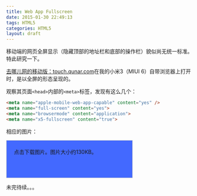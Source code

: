 ```yaml
---
title: Web App Fullscreen
date: 2015-01-30 22:49:13
tags: HTML5
categories: HTML5
layout: draft
---
```


移动端的网页全屏显示（隐藏顶部的地址栏和底部的操作栏）貌似尚无统一标准。特此研究一下。

<a href="http://touch.qunar.com" target="_blank">去哪儿网的移动版：touch.qunar.com</a>在我的小米3（MIUI 6）自带浏览器上打开时，是以全屏的形态呈现的。

观察其页面`<head>`内部的`<meta>`标签，发现有这么几个：

```html
<meta name="apple-mobile-web-app-capable" content="yes" />
<meta name="full-screen" content="yes">
<meta name="browsermode" content="application">
<meta name="x5-fullscreen" content="true">
```
相应的图片：

<div id="image-to-load-01" style="width: 300px; height: 60px;padding: 20px;border: 1px solid #ccc; background-color: #4369FF; cursor: pointer;" data-src="/images/2015/01/touch.qunar.jpg">点击下载图片。图片大小约130KB。</div>

未完待续。。。

<script>
window.onload = function(){
	var container = $('#image-to-load-01');
	container.click(function(event){
		container.html('下载中……');
		var url = container.data('src');
		var img = document.createElement('img');
		img.src = url;
		$(img).load(function(){
			container.replaceWith($(img));
		});

	});
};
</script>